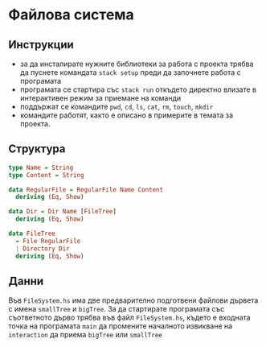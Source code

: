 # Файлова система
## Инструкции
- за да инсталирате нужните библиотеки за работа с проекта трябва да пуснете командата `stack setup` преди да започнете работа с програмата
- програмата се стартира със `stack run` откъдето директно влизате в интерактивен режим за приемане на команди
- поддържат се командите `pwd`, `cd`, `ls`, `cat`, `rm`, `touch`, `mkdir`
- командите работят, както е описано в примерите в темата за проекта.
## Структура
```Haskell
type Name = String
type Content = String

data RegularFile = RegularFile Name Content
  deriving (Eq, Show)

data Dir = Dir Name [FileTree]
  deriving (Eq, Show)

data FileTree
  = File RegularFile
  | Directory Dir
  deriving (Eq, Show)
```
## Данни
Във `FileSystem.hs` има две предварително подготвени файлови дървета с имена `smallTree` и `bigTree`. За да стартирате програмата със съответното дърво трябва във файл `FileSystem.hs`, където е входната точка на програмата `main` да промените началното извикване на `interaction` да приема `bigTree` или `smallTree`

